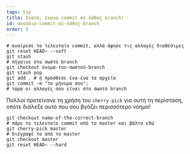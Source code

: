 ```yaml
---
tags: tip
title: Σκατά, έκανα commit σε λάθος branch!
id: ακούσιο-commit-σε-λάθος-branch
order: 5
---
```


```git
# αναίρεσε το τελευταίο commit, αλλά άφησε τις αλλαγές διαθέσιμες
git reset HEAD~ --soft
git stash
# πήγαινε στο σωστό branch
git checkout όνομα-του-σωστού-branch
git stash pop
git add . # ή πρόσθεσε ένα-ένα τα αρχεία
git commit -m "το μήνυμα σου";
# τώρα οι αλλαγές σου είναι στο σωστό branch
```

Πολλοί προτείνανε τη χρήση του `cherry-pick` για αυτή τη περίσταση, οπότε διάλεξε αυτό που σου βγάζει περισσότερο νόημα!

```git
git checkout name-of-the-correct-branch
# πάρε το τελευταίο commit από το master και βάλτο εδώ
git cherry-pick master
# διέγραψέ το από το master
git checkout master
git reset HEAD~ --hard
```